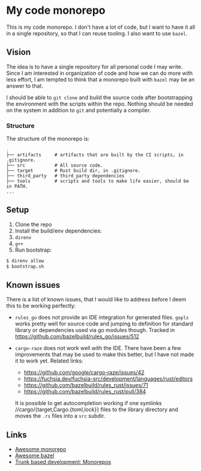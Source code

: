 # My code monorepo

This is my code monorepo.  I don't have a lot of code, but I want to have it
all in a single repository, so that I can reuse tooling.  I also want to use
`bazel`.

## Vision

The idea is to have a single repository for all personal code I may write. Since
I am interested in organization of code and how we can do more with less effort, I
am tempted to think that a monorepo built with `bazel` may be an answer to that.

I should be able to `git clone` and build the source code after bootstrapping
the environment with the scripts within the repo. Nothing should be needed on
the system in addition to `git` and potentially a compiler.

### Structure

The structure of the monorepo is:
```
.
├── artifacts     # artifacts that are built by the CI scripts, in .gitignore.
├── src           # All source code.
├── target        # Rust build dir, in .gitignore.
├── third_party   # third_party dependencies
├── tools         # scripts and tools to make life easier, should be in PATH.
...
```

## Setup

1. Clone the repo
2. Install the build/env dependencies:
  1. `direnv`
  2. `g++`
3. Run bootstrap:
```sh
$ direnv allow
$ bootstrap.sh
```

## Known issues

There is a list of known issues, that I would like to address before I deem this to be working perfectly:
* `rules_go` does not provide an IDE integration for generated files. `gopls`
  works pretty well for source code and jumping to definition for standard
  library or dependencies used via go modules though.
  Tracked in https://github.com/bazelbuild/rules_go/issues/512
* `cargo-raze` does not work well with the IDE. There have been a few
  improvements that may be used to make this better, but I have not made it to
  work yet. Related links:
  * https://github.com/google/cargo-raze/issues/42
  * https://fuchsia.dev/fuchsia-src/development/languages/rust/editors
  * https://github.com/bazelbuild/rules_rust/issues/71
  * https://github.com/bazelbuild/rules_rust/pull/384
  
  It is possible to get autocompletion working if one symlinks //cargo/{target,Cargo.{toml,lock}} files to the library directory and moves the `.rs` files into a `src` subdir.

## Links

- [Awesome monorepo](https://github.com/korfuri/awesome-monorepo)
- [Awesome bazel](https://github.com/jin/awesome-bazel)
- [Trunk based development: Monorepos](https://trunkbaseddevelopment.com/monorepos/)
